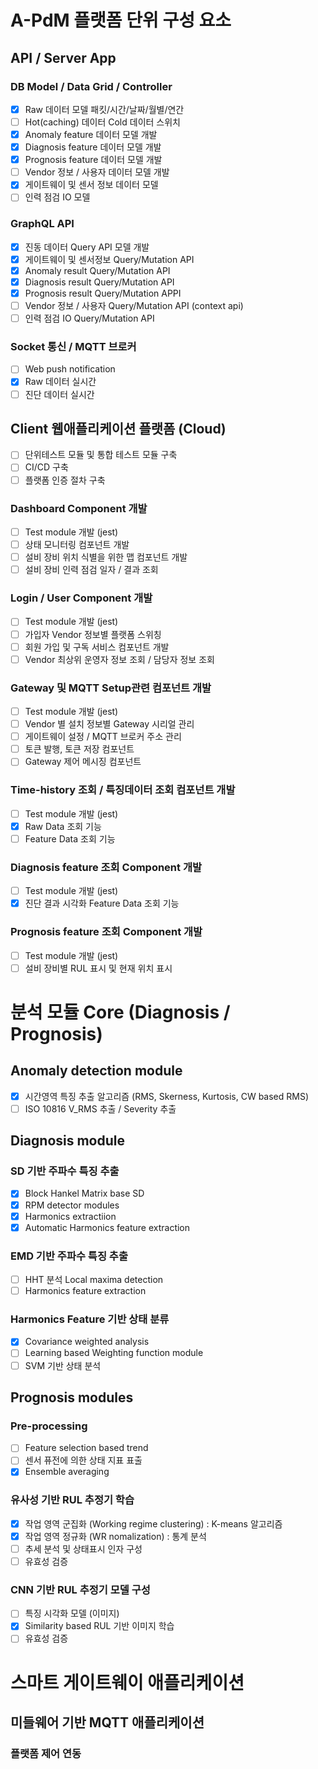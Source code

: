 # A-PdM 플랫폼 단위 구성 요소

## API / Server App

### DB Model / Data Grid / Controller

- [x] Raw 데이터 모델 패킷/시간/날짜/월별/연간
- [ ] Hot(caching) 데이터 Cold 데이터 스위치
- [x] Anomaly feature 데이터 모델 개발
- [x] Diagnosis feature 데이터 모델 개발
- [x] Prognosis feature 데이터 모델 개발
- [ ] Vendor 정보 / 사용자 데이터 모델 개발
- [x] 게이트웨이 및 센서 정보 데이터 모델
- [ ] 인력 점검 IO 모델

### GraphQL API

- [x] 진동 데이터 Query API 모델 개발
- [x] 게이트웨이 및 센서정보 Query/Mutation API
- [x] Anomaly result Query/Mutation API
- [x] Diagnosis result Query/Mutation API
- [x] Prognosis result Query/Mutation APPI
- [ ] Vendor 정보 / 사용자 Query/Mutation API (context api)
- [ ] 인력 점검 IO Query/Mutation API

### Socket 통신 / MQTT 브로커

- [ ] Web push notification
- [x] Raw 데이터 실시간
- [ ] 진단 데이터 실시간

## Client 웹애플리케이션 플랫폼 (Cloud)

- [ ] 단위테스트 모듈 및 통합 테스트 모듈 구축
- [ ] CI/CD 구축
- [ ] 플랫폼 인증 절차 구축

### Dashboard Component 개발

- [ ] Test module 개발 (jest)
- [ ] 상태 모니터링 컴포넌트 개발
- [ ] 설비 장비 위치 식별을 위한 맵 컴포넌트 개발
- [ ] 설비 장비 인력 점검 일자 / 결과 조회

### Login / User Component 개발

- [ ] Test module 개발 (jest)
- [ ] 가입자 Vendor 정보별 플랫폼 스위칭
- [ ] 회원 가입 및 구독 서비스 컴포넌트 개발
- [ ] Vendor 최상위 운영자 정보 조회 / 담당자 정보 조회

### Gateway 및 MQTT Setup관련 컴포넌트 개발

- [ ] Test module 개발 (jest)
- [ ] Vendor 별 설치 정보별 Gateway 시리얼 관리
- [ ] 게이트웨이 설정 / MQTT 브로커 주소 관리
- [ ] 토큰 발행, 토큰 저장 컴포넌트
- [ ] Gateway 제어 메시징 컴포넌트

### Time-history 조회 / 특징데이터 조회 컴포넌트 개발

- [ ] Test module 개발 (jest)
- [x] Raw Data 조회 기능
- [ ] Feature Data 조회 기능

### Diagnosis feature 조회 Component 개발

- [ ] Test module 개발 (jest)
- [x] 진단 결과 시각화 Feature Data 조회 기능

### Prognosis feature 조회 Component 개발

- [ ] Test module 개발 (jest)
- [ ] 설비 장비별 RUL 표시 및 현재 위치 표시

# 분석 모듈 Core (Diagnosis / Prognosis)

## Anomaly detection module

- [x] 시간영역 특징 추출 알고리즘 (RMS, Skerness, Kurtosis, CW based RMS)
- [ ] ISO 10816 V_RMS 추출 / Severity 추출

## Diagnosis module

### SD 기반 주파수 특징 추출

- [x] Block Hankel Matrix base SD
- [x] RPM detector modules
- [x] Harmonics extractiion
- [x] Automatic Harmonics feature extraction

### EMD 기반 주파수 특징 추출

- [ ] HHT 분석 Local maxima detection
- [ ] Harmonics feature extraction

### Harmonics Feature 기반 상태 분류

- [x] Covariance weighted analysis
- [ ] Learning based Weighting function module
- [ ] SVM 기반 상태 분석

## Prognosis modules

### Pre-processing

- [ ] Feature selection based trend
- [ ] 센서 퓨전에 의한 상태 지표 표출
- [x] Ensemble averaging

### 유사성 기반 RUL 추정기 학습

- [x] 작업 영역 군집화 (Working regime clustering) : K-means 알고리즘
- [x] 작업 영역 정규화 (WR nomalization) : 통계 분석
- [ ] 추세 분석 및 상태표시 인자 구성
- [ ] 유효성 검증

### CNN 기반 RUL 추정기 모델 구성

- [ ] 특징 시각화 모델 (이미지)
- [x] Similarity based RUL 기반 이미지 학습
- [ ] 유효성 검증

# 스마트 게이트웨이 애플리케이션

## 미들웨어 기반 MQTT 애플리케이션

### 플랫폼 제어 연동
